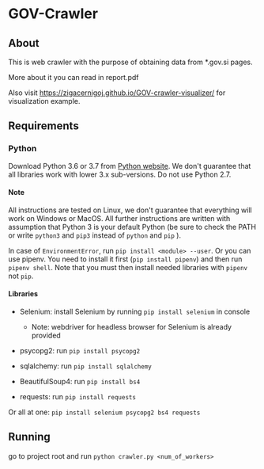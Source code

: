 # GOV-Crawler

## About

This is web crawler with the purpose of obtaining data from *.gov.si pages.

More about it you can read in report.pdf

Also visit https://zigacernigoj.github.io/GOV-crawler-visualizer/ for visualization example.

## Requirements

### Python

Download Python 3.6 or 3.7 from [Python website](https://www.python.org/downloads/). 
We don't guarantee that all libraries work with lower 3.x sub-versions. 
Do not use Python 2.7.

#### Note
All instructions are tested on Linux, we don't guarantee that everything will work on Windows or MacOS.
All further instructions are written with assumption that Python 3 is your default Python 
(be sure to check the PATH or write `python3` and `pip3` instead of `python` and `pip` ).

In case of `EnvironmentError`, run `pip install <module> --user`.
Or you can use pipenv. 
You need to install it first (`pip install pipenv`) and then run `pipenv shell`. 
Note that you must then install needed libraries with `pipenv` not `pip`.

#### Libraries

- Selenium: install Selenium by running `pip install selenium` in console
  - Note: webdriver for headless browser for Selenium is already provided

- psycopg2: run `pip install psycopg2`

- sqlalchemy: run `pip install sqlalchemy`

- BeautifulSoup4: run `pip install bs4`

- requests: run `pip install requests`

Or all at one: `pip install selenium psycopg2 bs4 requests`

## Running

go to project root and run `python crawler.py <num_of_workers>`
